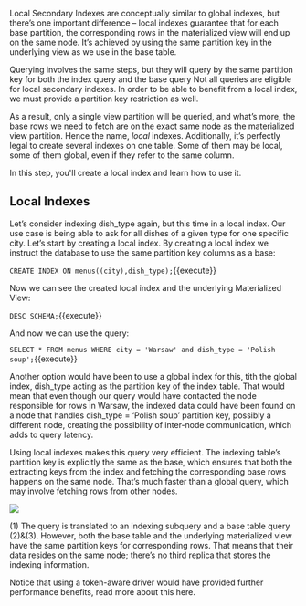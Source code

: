 Local Secondary Indexes are conceptually similar to global indexes, but there’s one important difference – local indexes guarantee that for each base partition, the corresponding rows in the materialized view will end up on the same node. It’s achieved by using the same partition key in the underlying view as we use in the base table.

Querying involves the same steps, but they will query by the same partition key for both the index query and the base query
Not all queries are eligible for local secondary indexes. In order to be able to benefit from a local index, we must provide a partition key restriction as well. 

As a result, only a single view partition will be queried, and what’s more, the base rows we need to fetch are on the exact same node as the materialized view partition. Hence the name, *local* indexes.
Additionally, it’s perfectly legal to create several indexes on one table. Some of them may be local, some of them global, even if they refer to the same column.

In this step, you'll create a local index and learn how to use it. 

## Local Indexes 

Let’s consider indexing dish_type again, but this time in a local index. Our use case is being able to ask for all dishes of a given type for one specific city. Let’s start by creating a local index. By creating a local index we instruct the database to use the same partition key columns as a base:

`CREATE INDEX ON menus((city),dish_type);`{{execute}}

Now we can see the created local index and the underlying Materialized View:

`DESC SCHEMA;`{{execute}}

And now we can use the query:

`SELECT * FROM menus WHERE city = 'Warsaw' and dish_type = 'Polish soup';`{{execute}}

Another option would have been to use a global index for this, tith the global index, dish_type acting as the partition key of the index table. That would mean that even though our query would have contacted the node responsible for rows in Warsaw, the indexed data could have been found on a node that handles dish_type = ‘Polish soup’ partition key, possibly a different node, creating the possibility of inter-node communication, which adds to query latency.

Using local indexes makes this query very efficient. The indexing table’s partition key is explicitly the same as the base, which ensures that both the extracting keys from the index and fetching the corresponding base rows happens on the same node. That’s much faster than a global query, which may involve fetching rows from other nodes.

![](https://university.scylladb.com/topic/materialized-views-and-secondary-indexes-hands-on-updated/query-workload-diagram-e1563845404582/#main)

(1) The query is translated to an indexing subquery and a base table query (2)&(3). However, both the base table and the underlying materialized view have the same partition keys for corresponding rows. That means that their data resides on the same node; there’s no third replica that stores the indexing information.

Notice that using a token-aware driver would have provided further performance benefits, read more about this here.



